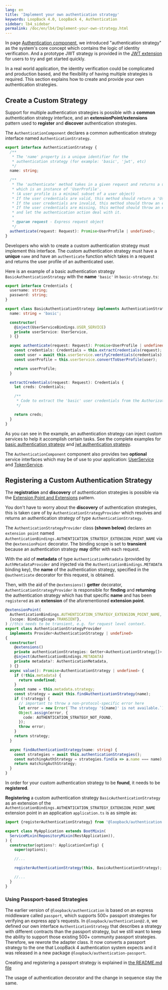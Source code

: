 ```yaml
---
lang: en
title: 'Implement your own authentication strategy'
keywords: LoopBack 4.0, LoopBack 4, Authentication
sidebar: lb4_sidebar
permalink: /doc/en/lb4/Implement-your-own-strategy.html
---
```


In page [Authentication component](Loopback-component-authentication.md), we
introduced "authentication strategy" as the system's core concept which contains
the logic of identity verification. And a prototype JWT strategy is provided in
the [JWT extension](JWT-authentication-extension.md) for users to try and get
started quickly.

In a real world application, the identity verification could be complicated and
production based, and the flexibility of having multiple strategies is required.
This section explains how to create and provide your own authentication
strategies.

## Create a Custom Strategy

Support for multiple authentication strategies is possible with a **common**
authentication strategy interface, and an **extensionPoint/extensions** pattern
used to **register** and **discover** authentication strategies.

The `AuthenticationComponent` declares a common authentication strategy
interface named `AuthenticationStrategy`.

```ts
export interface AuthenticationStrategy {
  /**
   * The 'name' property is a unique identifier for the
   * authentication strategy (for example: 'basic', 'jwt', etc)
   */
  name: string;

  /**
   * The 'authenticate' method takes in a given request and returns a user profile
   * which is an instance of 'UserProfile'.
   * (A user profile is a minimal subset of a user object)
   * If the user credentials are valid, this method should return a 'UserProfile' instance.
   * If the user credentials are invalid, this method should throw an error
   * If the user credentials are missing, this method should throw an error, or return 'undefined'
   * and let the authentication action deal with it.
   *
   * @param request - Express request object
   */
  authenticate(request: Request): Promise<UserProfile | undefined>;
}
```

Developers who wish to create a custom authentication strategy must implement
this interface. The custom authentication strategy must have a **unique** `name`
and have an `authenticate` function which takes in a request and returns the
user profile of an authenticated user.

Here is an example of a basic authentication strategy
`BasicAuthenticationStrategy` with the **name** `'basic'` in
`basic-strategy.ts`:

```ts
export interface Credentials {
  username: string;
  password: string;
}

export class BasicAuthenticationStrategy implements AuthenticationStrategy {
  name: string = 'basic';

  constructor(
    @inject(UserServiceBindings.USER_SERVICE)
    private userService: UserService,
  ) {}

  async authenticate(request: Request): Promise<UserProfile | undefined> {
    const credentials: Credentials = this.extractCredentials(request);
    const user = await this.userService.verifyCredentials(credentials);
    const userProfile = this.userService.convertToUserProfile(user);

    return userProfile;
  }

  extractCredentials(request: Request): Credentials {
    let creds: Credentials;

    /**
     * Code to extract the 'basic' user credentials from the Authorization header
     */

    return creds;
  }
}
```

As you can see in the example, an authentication strategy can inject custom
services to help it accomplish certain tasks. See the complete examples for
[basic authentication strategy](https://github.com/loopbackio/loopback-next/blob/master/packages/authentication/src/__tests__/fixtures/strategies/basic-strategy.ts)
and
[jwt authentication strategy](https://github.com/loopbackio/loopback-next/blob/master/packages/authentication/src/__tests__/fixtures/strategies/jwt-strategy.ts).

The `AuthenticationComponent` component also provides two **optional** service
interfaces which may be of use to your application:
[UserService](https://github.com/loopbackio/loopback-next/blob/master/packages/authentication/src/services/user.service.ts)
and
[TokenService](https://github.com/loopbackio/loopback-next/blob/master/packages/authentication/src/services/token.service.ts).

## Registering a Custom Authentication Strategy

The **registration** and **discovery** of authentication strategies is possible
via the [Extension Point and Extensions](Extension-point-and-extensions.md)
pattern.

You don't have to worry about the **discovery** of authentication strategies,
this is taken care of by `AuthenticationStrategyProvider` which resolves and
returns an authentication strategy of type `AuthenticationStrategy`.

The `AuthenticationStrategyProvider` class **(shown below)** declares an
`extension point` named
`AuthenticationBindings.AUTHENTICATION_STRATEGY_EXTENSION_POINT_NAME` via the
`@extensionPoint` decorator. The binding scope is set to **transient** because
an authentication strategy **may** differ with each request.

With the aid of **metadata** of type `AuthenticationMetadata` (provided by
`AuthMetadataProvider` and injected via the `AuthenticationBindings.METADATA`
binding key), the **name** of the authentication strategy, specified in the
`@authenticate` decorator for this request, is obtained.

Then, with the aid of the `@extensions()` **getter** decorator,
`AuthenticationStrategyProvider` is responsible for **finding** and
**returning** the authentication strategy which has that specific **name** and
has been `registered` as an **extension** of the aforementioned **extension
point**.

```ts
@extensionPoint(
  AuthenticationBindings.AUTHENTICATION_STRATEGY_EXTENSION_POINT_NAME,
  {scope: BindingScope.TRANSIENT},
) //this needs to be transient, e.g. for request level context.
export class AuthenticationStrategyProvider
  implements Provider<AuthenticationStrategy | undefined>
{
  constructor(
    @extensions()
    private authenticationStrategies: Getter<AuthenticationStrategy[]>,
    @inject(AuthenticationBindings.METADATA)
    private metadata?: AuthenticationMetadata,
  ) {}
  async value(): Promise<AuthenticationStrategy | undefined> {
    if (!this.metadata) {
      return undefined;
    }
    const name = this.metadata.strategy;
    const strategy = await this.findAuthenticationStrategy(name);
    if (!strategy) {
      // important to throw a non-protocol-specific error here
      let error = new Error(`The strategy '${name}' is not available.`);
      Object.assign(error, {
        code: AUTHENTICATION_STRATEGY_NOT_FOUND,
      });
      throw error;
    }
    return strategy;
  }

  async findAuthenticationStrategy(name: string) {
    const strategies = await this.authenticationStrategies();
    const matchingAuthStrategy = strategies.find(a => a.name === name);
    return matchingAuthStrategy;
  }
}
```

In order for your custom authentication strategy to be **found**, it needs to be
**registered**.

**Registering** a custom authentication strategy `BasicAuthenticationStrategy`
as an extension of the
`AuthenticationBindings.AUTHENTICATION_STRATEGY_EXTENSION_POINT_NAME` extension
point in an application `application.ts` is as simple as:

```ts
import {registerAuthenticationStrategy} from '@loopback/authentication';

export class MyApplication extends BootMixin(
  ServiceMixin(RepositoryMixin(RestApplication)),
) {
  constructor(options?: ApplicationConfig) {
    super(options);

    //...

    registerAuthenticationStrategy(this, BasicAuthenticationStrategy);

    //...
  }
}
```

### Using Passport-based Strategies

The earlier version of `@loopback/authentication` is based on an express
middleware called `passport`, which supports 500+ passport strategies for
verifying an express app's requests. In `@loopback/authentication@2.0`, we
defined our own interface `AuthenticationStrategy` that describes a strategy
with different contracts than the passport strategy, but we still want to keep
the ability to support those existing 500+ community passport strategies.
Therefore, we rewrote the adapter class. It now converts a passport strategy to
the one that LoopBack 4 authentication system expects and it was released in a
new package `@loopback/authentication-passport`.

Creating and registering a passport strategy is explained in
[the README.md file](https://www.npmjs.com/package/@loopback/authentication-passport)

The usage of authentication decorator and the change in sequence stay the same.
